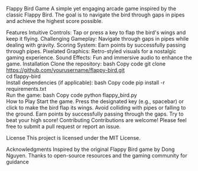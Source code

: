 Flappy Bird Game
A simple yet engaging arcade game inspired by the classic Flappy Bird. The goal is to navigate the bird through gaps in pipes and achieve the highest score possible.

Features
Intuitive Controls: Tap or press a key to flap the bird's wings and keep it flying.
Challenging Gameplay: Navigate through gaps in pipes while dealing with gravity.
Scoring System: Earn points by successfully passing through pipes.
Pixelated Graphics: Retro-styled visuals for a nostalgic gaming experience.
Sound Effects: Fun and immersive audio to enhance the game.
Installation
Clone the repository:
bash
Copy code
git clone https://github.com/yourusername/flappy-bird.git  
cd flappy-bird  
Install dependencies (if applicable):
bash
Copy code
pip install -r requirements.txt  
Run the game:
bash
Copy code
python flappy_bird.py  
How to Play
Start the game.
Press the designated key (e.g., spacebar) or click to make the bird flap its wings.
Avoid colliding with pipes or falling to the ground.
Earn points by successfully passing through the gaps.
Try to beat your high score!
Contributing
Contributions are welcome! Please feel free to submit a pull request or report an issue.

License
This project is licensed under the MIT License.

Acknowledgments
Inspired by the original Flappy Bird game by Dong Nguyen.
Thanks to open-source resources and the gaming community for guidance
